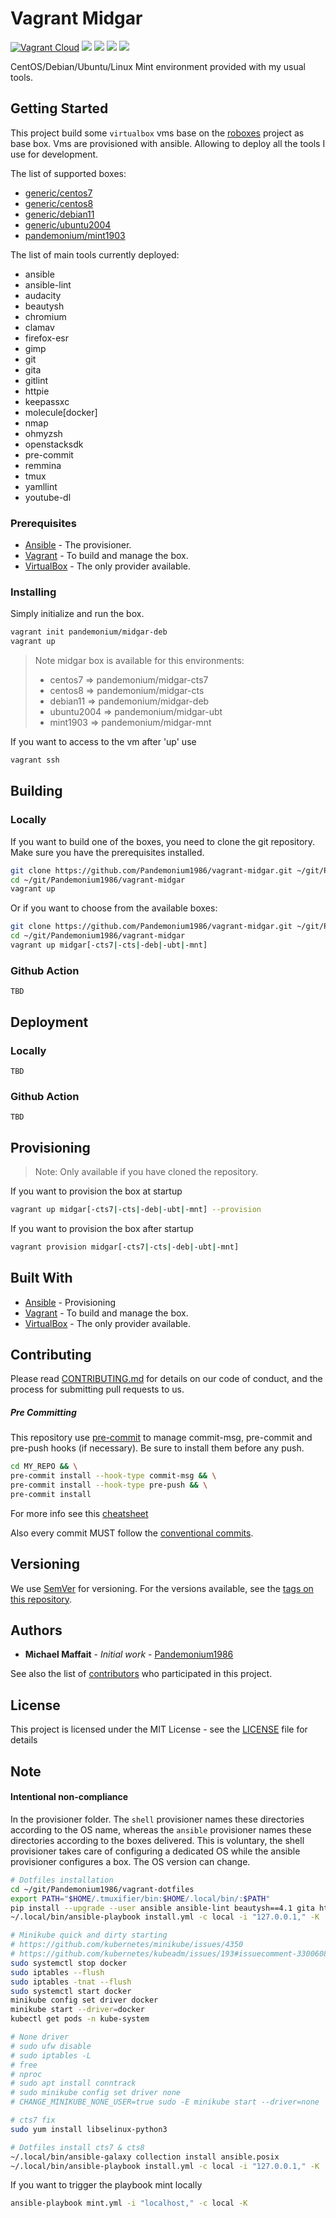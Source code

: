 # Vagrant Midgar

[![Vagrant Cloud](https://img.shields.io/badge/vagrant-midgar-lightgrey.svg)](https://app.vagrantup.com/pandemonium/boxes/midgar)
![](https://img.shields.io/github/release/Pandemonium1986/vagrant-midgar.svg)
![](https://img.shields.io/github/repo-size/Pandemonium1986/vagrant-midgar.svg)
![](https://img.shields.io/github/release-date/Pandemonium1986/vagrant-midgar.svg)
![](https://img.shields.io/github/license/Pandemonium1986/vagrant-midgar.svg)

CentOS/Debian/Ubuntu/Linux Mint environment provided with my usual tools.

## Getting Started

This project build some `virtualbox` vms base on the [roboxes](https://github.com/lavabit/robox) project as base box.
Vms are provisioned with ansible. Allowing to deploy all the tools I use for development.

The list of supported boxes:

- [generic/centos7](https://app.vagrantup.com/generic/boxes/centos7)
- [generic/centos8](https://app.vagrantup.com/generic/boxes/centos8)
- [generic/debian11](https://app.vagrantup.com/generic/boxes/debian11)
- [generic/ubuntu2004](https://app.vagrantup.com/generic/boxes/ubuntu2004)
- [pandemonium/mint1903](https://app.vagrantup.com/pandemonium/boxes/mint1903)

The list of main tools currently deployed:

- ansible
- ansible-lint
- audacity
- beautysh
- chromium
- clamav
- firefox-esr
- gimp
- git
- gita
- gitlint
- httpie
- keepassxc
- molecule[docker]
- nmap
- ohmyzsh
- openstacksdk
- pre-commit
- remmina
- tmux
- yamllint
- youtube-dl

### Prerequisites

- [Ansible](https://docs.ansible.com/ansible/latest/installation_guide/intro_installation.html) - The provisioner.
- [Vagrant](https://www.vagrantup.com/downloads.html) - To build and manage the box.
- [VirtualBox](https://www.virtualbox.org/wiki/Downloads) - The only provider available.

### Installing

Simply initialize and run the box.

```sh
vagrant init pandemonium/midgar-deb
vagrant up
```

> Note midgar box is available for this environments:
>
> - centos7 => pandemonium/midgar-cts7
> - centos8 => pandemonium/midgar-cts
> - debian11 => pandemonium/midgar-deb
> - ubuntu2004 => pandemonium/midgar-ubt
> - mint1903 => pandemonium/midgar-mnt

If you want to access to the vm after 'up' use

```sh
vagrant ssh
```

## Building

### Locally

If you want to build one of the boxes, you need to clone the git repository. Make sure you have the prerequisites installed.

```sh
git clone https://github.com/Pandemonium1986/vagrant-midgar.git ~/git/Pandemonium1986/vagrant-midgar
cd ~/git/Pandemonium1986/vagrant-midgar
vagrant up
```

Or if you want to choose from the available boxes:

```sh
git clone https://github.com/Pandemonium1986/vagrant-midgar.git ~/git/Pandemonium1986/vagrant-midgar
cd ~/git/Pandemonium1986/vagrant-midgar
vagrant up midgar[-cts7|-cts|-deb|-ubt|-mnt]
```

### Github Action

`TBD`

## Deployment

### Locally

`TBD`

### Github Action

`TBD`

## Provisioning

> Note: Only available if you have cloned the repository.

If you want to provision the box at startup

```sh
vagrant up midgar[-cts7|-cts|-deb|-ubt|-mnt] --provision
```

If you want to provision the box after startup

```sh
vagrant provision midgar[-cts7|-cts|-deb|-ubt|-mnt]
```

## Built With

- [Ansible](https://docs.ansible.com/ansible/latest/installation_guide/index.html) - Provisioning
- [Vagrant](https://www.vagrantup.com/downloads.html) - To build and manage the box.
- [VirtualBox](https://www.virtualbox.org/wiki/Downloads) - The only provider available.

## Contributing

Please read [CONTRIBUTING.md](https://github.com/Pandemonium1986/.github/blob/main/CONTRIBUTING.md) for details on our code of conduct, and the process for submitting pull requests to us.

##### Pre Committing

This repository use [pre-commit](https://pre-commit.com) to manage commit-msg, pre-commit and pre-push hooks (if necessary).
Be sure to install them before any push.

```sh
cd MY_REPO && \
pre-commit install --hook-type commit-msg && \
pre-commit install --hook-type pre-push && \
pre-commit install
```

For more info see this [cheatsheet](https://github.com/Pandemonium1986/cheatsheet/blob/main/Commit.md)

Also every commit MUST follow the [conventional commits](https://www.conventionalcommits.org/en/v1.0.0/).

## Versioning

We use [SemVer](http://semver.org/) for versioning. For the versions available, see the [tags on this repository](https://github.com/Pandemonium1986/vagrant-midgar/tags).

## Authors

- **Michael Maffait** - _Initial work_ - [Pandemonium1986](https://github.com/Pandemonium1986)

See also the list of [contributors](https://github.com/Pandemonium1986/vagrant-midgar/contributors) who participated in this project.

## License

This project is licensed under the MIT License - see the [LICENSE](./LICENSE) file for details

## Note

#### Intentional non-compliance

In the provisioner folder. The `shell` provisioner names these directories according to the OS name, whereas the `ansible` provisioner names these directories according to the boxes delivered. This is voluntary, the shell provisioner takes care of configuring a dedicated OS while the ansible provisioner configures a box. The OS version can change.

```sh
# Dotfiles installation
cd ~/git/Pandemonium1986/vagrant-dotfiles
export PATH="$HOME/.tmuxifier/bin:$HOME/.local/bin/:$PATH"
pip install --upgrade --user ansible ansible-lint beautysh==4.1 gita httpie molecule openstacksdk pip pre-commit youtube-dl
~/.local/bin/ansible-playbook install.yml -c local -i "127.0.0.1," -K

# Minikube quick and dirty starting
# https://github.com/kubernetes/minikube/issues/4350
# https://github.com/kubernetes/kubeadm/issues/193#issuecomment-330060848
sudo systemctl stop docker
sudo iptables --flush
sudo iptables -tnat --flush
sudo systemctl start docker
minikube config set driver docker
minikube start --driver=docker
kubectl get pods -n kube-system

# None driver
# sudo ufw disable
# sudo iptables -L
# free
# nproc
# sudo apt install conntrack
# sudo minikube config set driver none
# CHANGE_MINIKUBE_NONE_USER=true sudo -E minikube start --driver=none

# cts7 fix
sudo yum install libselinux-python3

# Dotfiles install cts7 & cts8
~/.local/bin/ansible-galaxy collection install ansible.posix
~/.local/bin/ansible-playbook install.yml -c local -i "127.0.0.1," -K

```

If you want to trigger the playbook mint locally

```sh
ansible-playbook mint.yml -i "localhost," -c local -K
```
